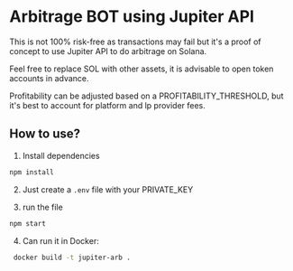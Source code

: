 # Arbitrage BOT using Jupiter API

This is not 100% risk-free as transactions may fail but it's a proof of concept to use Jupiter API to do arbitrage on Solana.

Feel free to replace SOL with other assets, it is advisable to open token accounts in advance.

Profitability can be adjusted based on a PROFITABILITY_THRESHOLD, but it's best to account for platform and lp provider fees.

## How to use?

1. Install dependencies

```sh
npm install
```

2.  Just create a `.env` file with your PRIVATE_KEY

3.  run the file

```sh
npm start
```

4. Can run it in Docker:

```sh
 docker build -t jupiter-arb .
```
